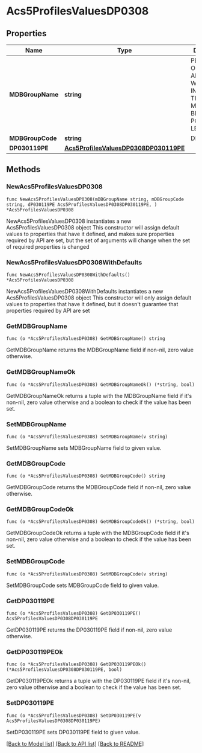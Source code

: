 # Acs5ProfilesValuesDP0308

## Properties

Name | Type | Description | Notes
------------ | ------------- | ------------- | -------------
**MDBGroupName** | **string** | PERCENTAGE OF FAMILIES AND PEOPLE WHOSE INCOME IN THE PAST 12 MONTHS IS BELOW THE POVERTY LEVEL | 
**MDBGroupCode** | **string** | DP0308 | 
**DP030119PE** | [**Acs5ProfilesValuesDP0308DP030119PE**](Acs5ProfilesValuesDP0308DP030119PE.md) |  | 

## Methods

### NewAcs5ProfilesValuesDP0308

`func NewAcs5ProfilesValuesDP0308(mDBGroupName string, mDBGroupCode string, dP030119PE Acs5ProfilesValuesDP0308DP030119PE, ) *Acs5ProfilesValuesDP0308`

NewAcs5ProfilesValuesDP0308 instantiates a new Acs5ProfilesValuesDP0308 object
This constructor will assign default values to properties that have it defined,
and makes sure properties required by API are set, but the set of arguments
will change when the set of required properties is changed

### NewAcs5ProfilesValuesDP0308WithDefaults

`func NewAcs5ProfilesValuesDP0308WithDefaults() *Acs5ProfilesValuesDP0308`

NewAcs5ProfilesValuesDP0308WithDefaults instantiates a new Acs5ProfilesValuesDP0308 object
This constructor will only assign default values to properties that have it defined,
but it doesn't guarantee that properties required by API are set

### GetMDBGroupName

`func (o *Acs5ProfilesValuesDP0308) GetMDBGroupName() string`

GetMDBGroupName returns the MDBGroupName field if non-nil, zero value otherwise.

### GetMDBGroupNameOk

`func (o *Acs5ProfilesValuesDP0308) GetMDBGroupNameOk() (*string, bool)`

GetMDBGroupNameOk returns a tuple with the MDBGroupName field if it's non-nil, zero value otherwise
and a boolean to check if the value has been set.

### SetMDBGroupName

`func (o *Acs5ProfilesValuesDP0308) SetMDBGroupName(v string)`

SetMDBGroupName sets MDBGroupName field to given value.


### GetMDBGroupCode

`func (o *Acs5ProfilesValuesDP0308) GetMDBGroupCode() string`

GetMDBGroupCode returns the MDBGroupCode field if non-nil, zero value otherwise.

### GetMDBGroupCodeOk

`func (o *Acs5ProfilesValuesDP0308) GetMDBGroupCodeOk() (*string, bool)`

GetMDBGroupCodeOk returns a tuple with the MDBGroupCode field if it's non-nil, zero value otherwise
and a boolean to check if the value has been set.

### SetMDBGroupCode

`func (o *Acs5ProfilesValuesDP0308) SetMDBGroupCode(v string)`

SetMDBGroupCode sets MDBGroupCode field to given value.


### GetDP030119PE

`func (o *Acs5ProfilesValuesDP0308) GetDP030119PE() Acs5ProfilesValuesDP0308DP030119PE`

GetDP030119PE returns the DP030119PE field if non-nil, zero value otherwise.

### GetDP030119PEOk

`func (o *Acs5ProfilesValuesDP0308) GetDP030119PEOk() (*Acs5ProfilesValuesDP0308DP030119PE, bool)`

GetDP030119PEOk returns a tuple with the DP030119PE field if it's non-nil, zero value otherwise
and a boolean to check if the value has been set.

### SetDP030119PE

`func (o *Acs5ProfilesValuesDP0308) SetDP030119PE(v Acs5ProfilesValuesDP0308DP030119PE)`

SetDP030119PE sets DP030119PE field to given value.



[[Back to Model list]](../README.md#documentation-for-models) [[Back to API list]](../README.md#documentation-for-api-endpoints) [[Back to README]](../README.md)



